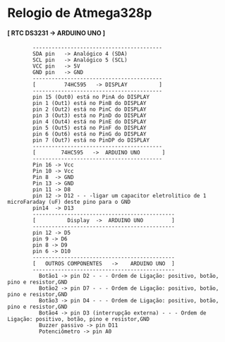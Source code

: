 # Relogio de Atmega328p

#### [    RTC DS3231    ->  ARDUINO UNO        ]
            -----------------------------------------
            SDA pin   -> Analógico 4 (SDA)
            SCL pin   -> Analógico 5 (SCL)
            VCC pin   -> 5V
            GND pin   -> GND
            -----------------------------------------
            [         74HC595   -> DISPLAY          ]
            -----------------------------------------
            pin 15 (Out0) está no PinA do DISPLAY
            pin 1 (Out1) está no PinB do DISPLAY
            pin 2 (Out2) está no PinC do DISPLAY
            pin 3 (Out3) está no PinD do DISPLAY
            pin 4 (Out4) está no PinE do DISPLAY
            pin 5 (Out5) está no PinF do DISPLAY
            pin 6 (Out6) está no PinG do DISPLAY
            pin 7 (Out7) está no PinDP do DISPLAY
            -----------------------------------------
            [        74HC595   ->  ARDUINO UNO       ]
            -----------------------------------------
            Pin 16 -> Vcc
            Pin 10 -> Vcc
            Pin 8  -> GND
            Pin 13 -> GND
            pin 11 -> D8
            pin 12 -> D12 - - -ligar um capacitor eletrolitico de 1 microFaraday (uF) deste pino para o GND
            pin14  -> D13
            ---------------------------------------------
            [          Display  ->  ARDUINO UNO         ]
            ---------------------------------------------
            pin 12 -> D5
            pin 9 -> D6
            pin 8 -> D9
            pin 6 -> D10 
            ---------------------------------------------
            [   OUTROS COMPONENTES   ->    ARDUINO UNO  ]
            ---------------------------------------------
              Botão1 -> pin D2 - - - Ordem de Ligação: positivo, botão, pino e resistor,GND
              Botão2 -> pin D7 - - - Ordem de Ligação: positivo, botão, pino e resistor,GND
              Botão3 -> pin D4 - - - Ordem de Ligação: positivo, botão, pino e resistor,GND
              Botão4 -> pin D3 (interrupção externa) - - - Ordem de Ligação: positivo, botão, pino e resistor,GND
              Buzzer passivo -> pin D11
              Potenciômetro -> pin A0


